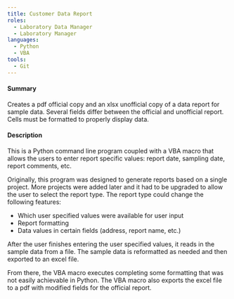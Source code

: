 ```yaml
---
title: Customer Data Report
roles:
  - Laboratory Data Manager
  - Laboratory Manager
languages:
  - Python
  - VBA
tools:
  - Git
---
```


#### Summary
Creates a pdf official copy and an xlsx unofficial copy 
of a data report for sample data. Several fields differ 
between the official and unofficial report. Cells must 
be formatted to properly display data.

#### Description
This is a Python command line program coupled with a VBA macro that allows the users to enter report specific 
values: report date, sampling date, report comments, etc.

Originally, this program was designed to generate reports based on a single project. 
More projects were added later and it had to be upgraded to allow the user
to select the report type. The report type could change the following features:
- Which user specified values were available for user input
- Report formatting
- Data values in certain fields (address, report name, etc.)

After the user finishes entering the user specified values, it reads in the sample data from a file. 
The sample data is reformatted as needed and then exported to an excel file.

From there, the VBA macro executes completing some formatting that was not easily achievable in Python.
The VBA macro also exports the excel file to a pdf with modified fields for the official report.